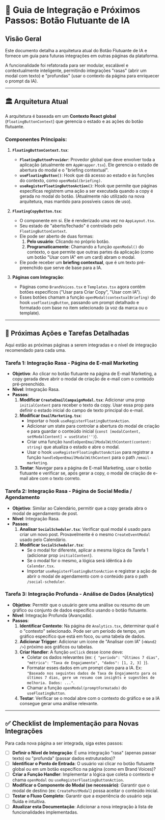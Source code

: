 # 📝 Guia de Integração e Próximos Passos: Botão Flutuante de IA

## Visão Geral

Este documento detalha a arquitetura atual do Botão Flutuante de IA e fornece um guia para futuras integrações em outras páginas da plataforma.

A funcionalidade foi refatorada para ser modular, escalável e contextualmente inteligente, permitindo integrações "rasas" (abrir um modal com texto) e "profundas" (usar o contexto da página para enriquecer o prompt da IA).

---

## 🏛️ Arquitetura Atual

A arquitetura é baseada em um **Contexto React global** (`FloatingButtonContext`) que gerencia o estado e as ações do botão flutuante.

### Componentes Principais:

1.  **`FloatingButtonContext.tsx`**:
    *   **`FloatingButtonProvider`**: Provedor global que deve envolver toda a aplicação (atualmente em `AppWrapper.tsx`). Ele gerencia o estado de abertura do modal e o "briefing contextual".
    *   **`useFloatingButton()`**: Hook que dá acesso ao estado e às funções do contexto, como `openModal(briefing)`.
    *   **`useRegisterFloatingButtonAction()`**: Hook que permite que páginas específicas registrem uma ação a ser executada quando a copy é gerada no modal do botão. (Atualmente não utilizado na nova arquitetura, mas mantido para possíveis casos de uso).

2.  **`FloatingCopyButton.tsx`**:
    *   O componente em si. Ele é renderizado uma vez no `AppLayout.tsx`.
    *   Seu estado de "aberto/fechado" é controlado pelo `FloatingButtonContext`.
    *   Ele pode ser aberto de duas formas:
        1.  **Pelo usuário**: Clicando no próprio botão.
        2.  **Programaticamente**: Chamando a função `openModal()` do contexto, o que permite que outras partes da aplicação (como um botão "Usar com IA" em um card) abram o modal.
    *   Ele pode receber um **briefing contextual**, que é um texto pré-preenchido que serve de base para a IA.

3.  **Páginas com Integração**:
    *   Páginas como `BrandVoices.tsx` e `Templates.tsx` agora contêm botões específicos ("Usar para Criar Copy", "Usar com IA").
    *   Esses botões chamam a função `openModal(contextualBriefing)` do hook `useFloatingButton`, passando um prompt detalhado e formatado com base no item selecionado (a voz da marca ou o template).

---

## 🚀 Próximas Ações e Tarefas Detalhadas

Aqui estão as próximas páginas a serem integradas e o nível de integração recomendado para cada uma.

### Tarefa 1: Integração Rasa - Página de E-mail Marketing

-   **Objetivo**: Ao clicar no botão flutuante na página de E-mail Marketing, a copy gerada deve abrir o modal de criação de e-mail com o conteúdo pré-preenchido.
-   **Nível**: Integração Rasa.
-   **Passos**:
    1.  **Modificar `CreateEmailCampaignModal.tsx`**: Adicionar uma prop `initialContent` para receber o texto da copy. Usar essa prop para definir o estado inicial do campo de texto principal do e-mail.
    2.  **Modificar `EmailMarketing.tsx`**:
        *   Importar o hook `useRegisterFloatingButtonAction`.
        *   Adicionar um state para controlar a abertura do modal de criação e para guardar o conteúdo inicial (`const [modalContent, setModalContent] = useState('')`).
        *   Criar uma função `handleOpenEmailModalWithContent(content: string)` que atualiza o estado e abre o modal.
        *   Usar o hook `useRegisterFloatingButtonAction` para registrar a função `handleOpenEmailModalWithContent` para o path `/email-marketing`.
    3.  **Testar**: Navegar para a página de E-mail Marketing, usar o botão flutuante e verificar se, após gerar a copy, o modal de criação de e-mail abre com o texto correto.

### Tarefa 2: Integração Rasa - Página de Social Media / Agendamento

-   **Objetivo**: Similar ao Calendário, permitir que a copy gerada abra o modal de agendamento de post.
-   **Nível**: Integração Rasa.
-   **Passos**:
    1.  **Analisar `SocialScheduler.tsx`**: Verificar qual modal é usado para criar um novo post. Provavelmente é o mesmo `CreateEventModal` usado pelo Calendário.
    2.  **Modificar `SocialScheduler.tsx`**:
        *   Se o modal for diferente, aplicar a mesma lógica da Tarefa 1 (adicionar prop `initialContent`).
        *   Se o modal for o mesmo, a lógica será idêntica à do `Calendar.tsx`.
        *   Importar `useRegisterFloatingButtonAction` e registrar a ação de abrir o modal de agendamento com o conteúdo para o path `/social-scheduler`.

### Tarefa 3: Integração Profunda - Análise de Dados (Analytics)

-   **Objetivo**: Permitir que o usuário gere uma análise ou resumo de um gráfico ou conjunto de dados específico usando o botão flutuante.
-   **Nível**: Integração Profunda (Avançada).
-   **Passos**:
    1.  **Identificar Contexto**: Na página de `Analytics.tsx`, determinar qual é o "contexto" selecionado. Pode ser um período de tempo, um gráfico específico que está em foco, ou uma tabela de dados.
    2.  **Adicionar Trigger**: Adicionar um ícone de "Analisar com IA" (`<Wand2 />`) próximo aos gráficos ou tabelas.
    3.  **Criar Handler**: A função `onClick` desse ícone deve:
        *   Coletar os dados relevantes (ex: `{ "período": "Últimos 7 dias", "métrica": "Taxa de Engajamento", "dados": [1, 2, 3] }`).
        *   Formatar esses dados em um prompt claro para a IA. Ex: `"Baseado nos seguintes dados de Taxa de Engajamento para os últimos 7 dias, gere um resumo com insights e sugestões de melhoria. Dados: ..."`.
        *   Chamar a função `openModal(promptFormatado)` do `useFloatingButton`.
    4.  **Testar**: Verificar se o modal abre com o contexto do gráfico e se a IA consegue gerar uma análise relevante.

---

## ✅ Checklist de Implementação para Novas Integrações

Para cada nova página a ser integrada, siga estes passos:

-   [ ] **Definir o Nível de Integração**: É uma integração "rasa" (apenas passar texto) ou "profunda" (passar dados estruturados)?
-   [ ] **Identificar o Ponto de Entrada**: O usuário vai clicar no botão flutuante global ou em um botão específico na página (como em Brand Voices)?
-   [ ] **Criar a Função Handler**: Implementar a lógica que coleta o contexto e chama `openModal` ou `useRegisterFloatingButtonAction`.
-   [ ] **Modificar o Componente do Modal (se necessário)**: Garantir que o modal de destino (ex: `CreatePostModal`) possa aceitar o conteúdo inicial.
-   [ ] **Testar o Fluxo Completo**: Garantir que a experiência do usuário seja fluida e intuitiva.
-   [ ] **Atualizar esta Documentação**: Adicionar a nova integração à lista de funcionalidades implementadas.
